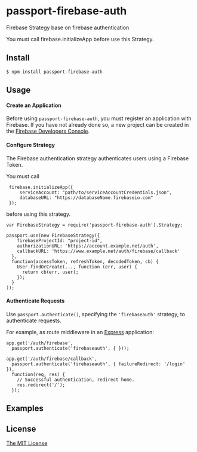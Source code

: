 # passport-firebase-auth
Firebase Strategy base on firebase authentication


You must call firebase.initializeApp before use this Strategy.

## Install

    $ npm install passport-firebase-auth

## Usage

#### Create an Application

Before using `passport-firebase-auth`, you must register an application with
Firebase.  If you have not already done so, a new project can be created in the
[Firebase Developers Console](https://console.firebase.google.com/).

#### Configure Strategy

The Firebase authentication strategy authenticates users using a Firebase Token.

You must call  


     firebase.initializeApp({
         serviceAccount: "path/to/serviceAccountCredentials.json",
         databaseURL: "https://databaseName.firebaseio.com"
     });

     
 before using this strategy.
   

    var FirebaseStrategy = require('passport-firebase-auth').Strategy;

    passport.use(new FirebaseStrategy({
        firebaseProjectId: "project-id",
        authorizationURL: 'https://account.example.net/auth',
        callbackURL: 'https://www.example.net/auth/firebase/callback'
      },
      function(accessToken, refreshToken, decodedToken, cb) {
        User.findOrCreate(..., function (err, user) {
          return cb(err, user);
        });
      }
    ));

#### Authenticate Requests

Use `passport.authenticate()`, specifying the `'firebaseauth'` strategy, to
authenticate requests.

For example, as route middleware in an [Express](http://expressjs.com/)
application:

    app.get('/auth/firebase',
      passport.authenticate('firebaseauth', { }));

    app.get('/auth/firebase/callback', 
      passport.authenticate('firebaseauth', { failureRedirect: '/login' }),
      function(req, res) {
        // Successful authentication, redirect home.
        res.redirect('/');
      });

## Examples



## License

[The MIT License](http://opensource.org/licenses/MIT)

